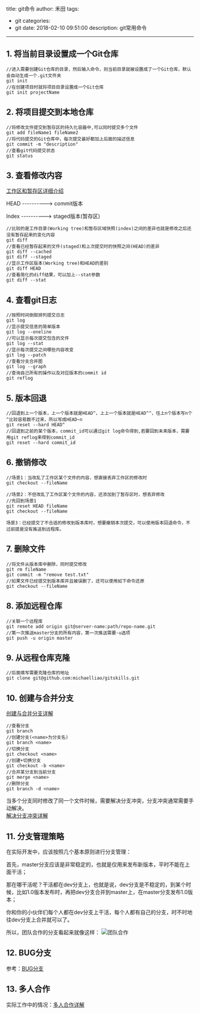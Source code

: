 title: git命令
author: 禾田
tags:
  - git
categories:
  - git
date: 2018-02-10 09:51:00
description: git常用命令
---
## 1. 将当前目录设置成一个Git仓库
```git
//进入需要创建Git仓库的目录，然后输入命令，则当前目录就被设置成了一个Git仓库，默认会自动生成一个.git文件夹
git init 
//在创建项目时就将项目目录设置成一个Git仓库
git init projectName
```

## 2. 将项目提交到本地仓库
```git
//将修改文件提交到暂存区的持久化容器中,可以同时提交多个文件
git add fileName1 fileName2
//将代码提交的Git仓库中，每次提交最好都加上后面的描述信息
git commit -m "description"
//查看git代码提交状态
git status
```

## 3. 查看修改内容  
[工作区和暂存区详细介绍](https://www.liaoxuefeng.com/wiki/0013739516305929606dd18361248578c67b8067c8c017b000/0013745374151782eb658c5a5ca454eaa451661275886c6000)

HEAD ----------> commit版本  
  
Index ----------> staged版本(暂存区)

```git
//比较的是工作目录(Working tree)和暂存区域快照(index)之间的差异也就是修改之后还没有暂存起来的变化内容
git diff
//查看已经暂存起来的文件(staged)和上次提交时的快照之间(HEAD)的差异
git diff --cached
git diff --staged
//显示工作区版本(Working tree)和HEAD的差别
git diff HEAD
//查看简化的diff结果，可以加上--stat参数
git diff --stat
```
## 4. 查看git日志
```git
//按照时间倒叙排列提交日志
git log
//显示提交信息的简单版本
git log --oneline
//可以显示每次提交包含的文件
git log --stat
//显示每次提交之间哪些内容改变
git log --patch
//查看分支合并图
git log --graph
//查询自己所有的操作以及对应版本的commit id
git reflog
```

## 5. 版本回退
```git
//回退到上一个版本，上一个版本就是HEAD^，上上一个版本就是HEAD^^，往上n个版本写n个^比较容易数不过来，所以写成HEAD~n
git reset --hard HEAD^
//回退到之前的某个版本，commit_id可以通过git log命令得到,若要回到未来版本，需要用git reflog来得到commit_id
git reset --hard commit_id
```

## 6. 撤销修改
```git
//场景1：当改乱了工作区某个文件的内容，想直接丢弃工作区的修改时
git checkout --fileName

//场景2：不但改乱了工作区某个文件的内容，还添加到了暂存区时，想丢弃修改
//先回到场景1
git reset HEAD fileName
git checkout --fileName

场景3：已经提交了不合适的修改到版本库时，想要撤销本次提交，可以使用版本回退命令，不过前提是没有推送到远程库。
```
## 7. 删除文件
```
//将文件从版本库中删除，同时提交修改
git rm fileName
git commit -m "remove test.txt"
//如果文件已经提交到版本库并且被误删了，还可以使用如下命令还原
git checkout --fileName
```

## 8. 添加远程仓库
```git
//关联一个远程库
git remote add origin git@server-name:path/repo-name.git
//第一次推送master分支的所有内容，第一次推送需要-u选项
git push -u origin master
```

## 9. 从远程仓库克隆
```git
//后面填写需要克隆仓库的地址
git clone git@github.com:michaelliao/gitskills.git
```

## 10. 创建与合并分支
[创建与合并分支详解](https://www.liaoxuefeng.com/wiki/0013739516305929606dd18361248578c67b8067c8c017b000/001375840038939c291467cc7c747b1810aab2fb8863508000)
```git
//查看分支
git branch
//创建分支(<name>为分支名)
git branch <name>
//切换分支
git checkout <name>
//创建+切换分支
git checkout -b <name>
//合并某分支到当前分支
git merge <name>
//删除分支
git branch -d <name>
```
当多个分支同时修改了同一个文件时候，需要解决分支冲突，分支冲突通常需要手动解决。  
[解决分支冲突详解](https://www.liaoxuefeng.com/wiki/0013739516305929606dd18361248578c67b8067c8c017b000/001375840202368c74be33fbd884e71b570f2cc3c0d1dcf000)

## 11. 分支管理策略
在实际开发中，应该按照几个基本原则进行分支管理：

首先，master分支应该是非常稳定的，也就是仅用来发布新版本，平时不能在上面干活；

那在哪干活呢？干活都在dev分支上，也就是说，dev分支是不稳定的，到某个时候，比如1.0版本发布时，再把dev分支合并到master上，在master分支发布1.0版本；

你和你的小伙伴们每个人都在dev分支上干活，每个人都有自己的分支，时不时地往dev分支上合并就可以了。

所以，团队合作的分支看起来就像这样：
![团队合作](http://owq01tqh9.bkt.clouddn.com/0.png)


## 12. BUG分支
参考：[BUG分支](https://www.liaoxuefeng.com/wiki/0013739516305929606dd18361248578c67b8067c8c017b000/00137602359178794d966923e5c4134bc8bf98dfb03aea3000)

## 13. 多人合作
实际工作中的情况：[多人合作详解](https://www.liaoxuefeng.com/wiki/0013739516305929606dd18361248578c67b8067c8c017b000/0013760174128707b935b0be6fc4fc6ace66c4f15618f8d000)
